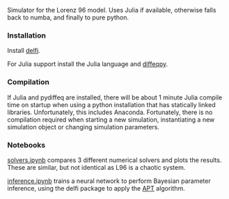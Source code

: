 Simulator for the Lorenz 96 model. Uses Julia if available, otherwise falls back to numba, and finally to pure python.

### Installation
Install [delfi](https://github.com/mackelab/delfi).

For Julia support install the Julia language and [diffeqpy](https://github.com/SciML/diffeqpy).

### Compilation
If Julia and pydiffeq are installed, there will be about 1 minute Julia compile time on startup when using a python installation that has statically linked libraries. Unfortunately, this includes Anaconda. Fortunately, there is no compilation required when starting a new simulation, instantiating a new simulation object or changing simulation parameters.

### Notebooks
[solvers.ipynb](./solvers.ipynb) compares 3 different numerical solvers and plots the results. These are similar, but not identical as L96 is a chaotic system.

[inference.ipynb](./inference.ipynb) trains a neural network to perform Bayesian parameter inference, using the delfi package to apply the [APT](https://arxiv.org/abs/1905.07488) algorithm. 